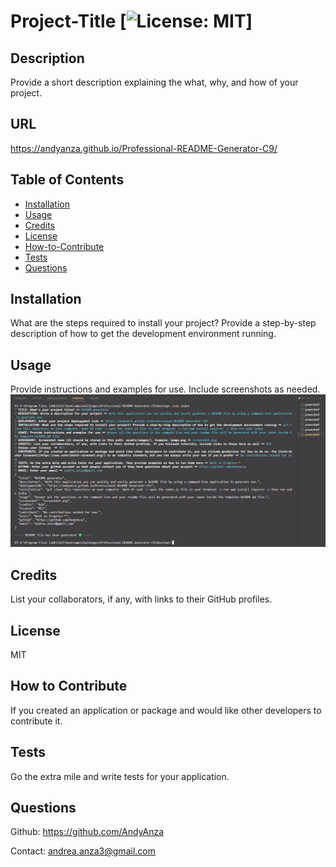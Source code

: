 
  # Project-Title [![License: MIT](https://img.shields.io/badge/License-MIT-yellow.svg)]

  ## Description
  Provide a short description explaining the what, why, and how of your project.

  ## URL
  https://andyanza.github.io/Professional-README-Generator-C9/

  ## Table of Contents

  - [Installation](#installation)
  - [Usage](#usage)
  - [Credits](#credits)
  - [License](#license)
  - [How-to-Contribute](#contribute)
  - [Tests](#tests)
  - [Questions](#questions)

  ## Installation
  What are the steps required to install your project? Provide a step-by-step description of how to get the development environment running.

  ## Usage
  Provide instructions and examples for use. Include screenshots as needed.
  ![alt text](assets/images/screenshot.png)

  ## Credits
  List your collaborators, if any, with links to their GitHub profiles.

  ## License
  MIT

  ## How to Contribute
  If you created an application or package and would like other developers to contribute it.

  ## Tests
  Go the extra mile and write tests for your application.

  ## Questions
  Github: <https://github.com/AndyAnza> 
 
  Contact: <andrea.anza3@gmail.com>
